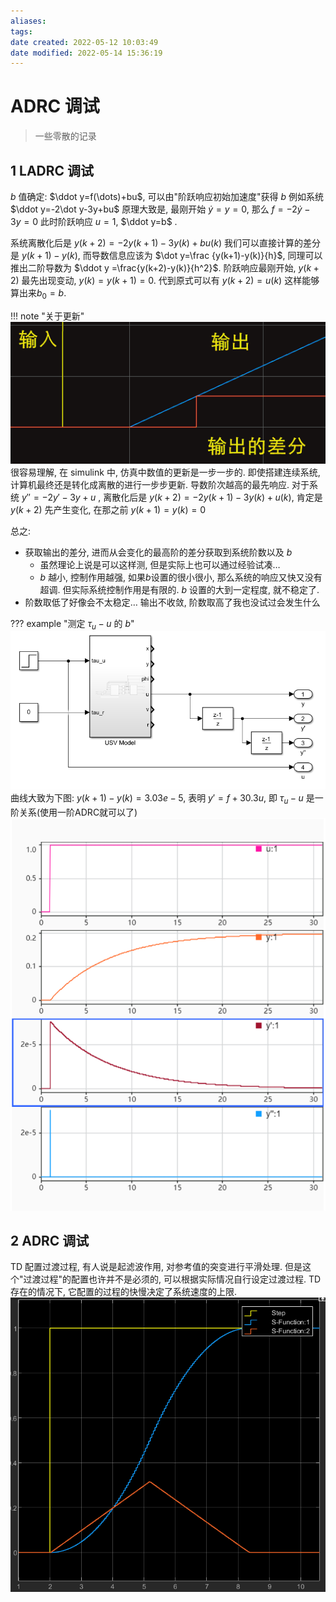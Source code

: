 ```yaml
---
aliases: 
tags: 
date created: 2022-05-12 10:03:49
date modified: 2022-05-14 15:36:19
---
```


# ADRC 调试

> 一些零散的记录

## 1 LADRC 调试

$b$ 值确定:
$\ddot y=f(\dots)+bu$, 可以由"阶跃响应初始加速度"获得 $b$
例如系统  $\ddot y=-2\dot y-3y+bu$
原理大致是, 最刚开始 $\dot y=y=0$, 那么 $f=-2\dot y-3y=0$
此时阶跃响应 $u=1$, $\ddot y=b$ .

系统离散化后是 $y(k+2)=−2y(k+1)−3y(k)+bu(k)$
我们可以直接计算的差分是 $y(k+1)-y(k)$, 而导数信息应该为 $\dot y=\frac {y(k+1)-y(k)}{h}$,
同理可以推出二阶导数为 $\ddot y =\frac{y(k+2)-y(k)}{h^2}$.
阶跃响应最刚开始, $y(k+2)$ 最先出现变动, $y(k)=y(k+1)=0$. 代到原式可以有 $y(k+2)=u(k)$ 这样能够算出来$b_0=b$.

!!! note "关于更新"
    ![](assets/ADRC%20调试/2022-05-12-10-07-38.png)
    很容易理解, 在 simulink 中, 仿真中数值的更新是一步一步的.
    即使搭建连续系统, 计算机最终还是转化成离散的进行一步步更新. 导数阶次越高的最先响应.
    对于系统  $y''=-2y'-3y+u$ , 离散化后是 $y(k+2)=-2y(k+1)-3y(k)+u(k)$,
    肯定是 $y(k+2)$ 先产生变化, 在那之前 $y(k+1)=y(k)=0$

总之:

- 获取输出的差分, 进而从会变化的最高阶的差分获取到系统阶数以及 $b$
    - 虽然理论上说是可以这样测, 但是实际上也可以通过经验试凑…
    - $b$ 越小, 控制作用越强, 如果$b$设置的很小很小, 那么系统的响应又快又没有超调. 但实际系统控制作用是有限的. $b$ 设置的大到一定程度, 就不稳定了.
- 阶数取低了好像会不太稳定… 输出不收敛, 阶数取高了我也没试过会发生什么

??? example "测定 $\tau_u-u$ 的 $b$"
    ![](assets/ADRC%20调试/2022-05-12-10-14-01.png)
    曲线大致为下图: $y(k+1)-y(k)=3.03e-5$, 表明 $y'=f+30.3u$, 即 $\tau_u-u$ 是一阶关系(使用一阶ADRC就可以了)
    ![](assets/ADRC%20调试/2022-05-12-10-22-24.png)

## 2 ADRC 调试

TD 配置过渡过程, 有人说是起滤波作用, 对参考值的突变进行平滑处理.
但是这个"过渡过程"的配置也许并不是必须的, 可以根据实际情况自行设定过渡过程.
TD 存在的情况下, 它配置的过程的快慢决定了系统速度的上限.
![](assets/ADRC%20调试/2022-05-12-10-38-55.png)

